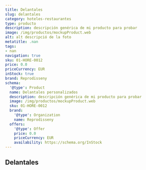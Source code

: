 ```yaml
---
title: Delantales
slug: delantales
category: hoteles-restaurantes
type: producto
description: descripción genérica de mi producto para probar
image: /img/productos/mockupProduct.web
alt: alt descripció de la foto
metatitle: .nan
tags:
- nan
navigation: true
sku: 01-HORE-0012
price: 0.0
priceCurrency: EUR
inStock: true
brand: Reprodisseny
schema:
  '@type': Product
  name: Delantales personalizados
  description: descripción genérica de mi producto para probar
  image: /img/productos/mockupProduct.web
  sku: 01-HORE-0012
  brand:
    '@type': Organization
    name: Reprodisseny
  offers:
    '@type': Offer
    price: 0.0
    priceCurrency: EUR
    availability: https://schema.org/InStock
---
```


## Delantales

